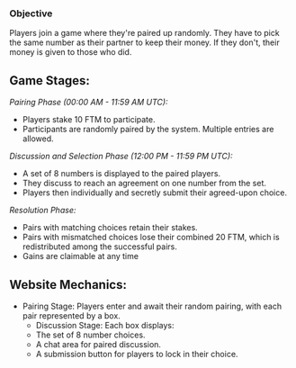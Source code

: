 ### Objective

Players join a game where they're paired up randomly. They have to pick the same number as their partner to keep their money. If they don't, their money is given to those who did.

## Game Stages:

*Pairing Phase (00:00 AM - 11:59 AM UTC):*
  - Players stake 10 FTM to participate.
  - Participants are randomly paired by the system. Multiple entries are allowed.

*Discussion and Selection Phase (12:00 PM - 11:59 PM UTC):*
  - A set of 8 numbers is displayed to the paired players.
  - They discuss to reach an agreement on one number from the set.
  - Players then individually and secretly submit their agreed-upon choice.

*Resolution Phase:*
  - Pairs with matching choices retain their stakes.
  - Pairs with mismatched choices lose their combined 20 FTM, which is redistributed among the successful pairs.
  - Gains are claimable at any time

## Website Mechanics:

- Pairing Stage: Players enter and await their random pairing, with each pair represented by a box.
  - Discussion Stage: Each box displays:
  - The set of 8 number choices.
  - A chat area for paired discussion.
  - A submission button for players to lock in their choice.